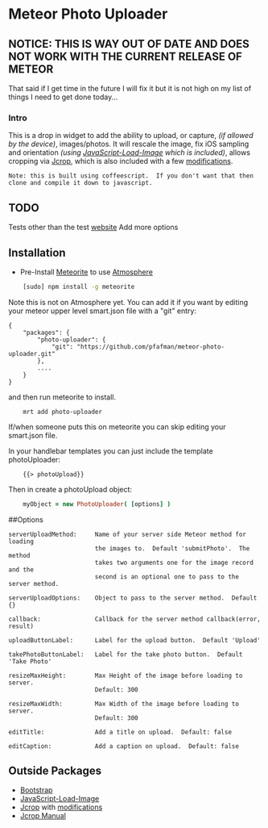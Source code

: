 Meteor Photo Uploader
=====================


## NOTICE:  THIS IS WAY OUT OF DATE AND DOES NOT WORK WITH THE CURRENT RELEASE OF METEOR
That said if I get time in the future I will fix it but it is not high on my list of things I need to get done today...

### Intro
This is a drop in widget to add the ability to upload, or capture, *(if allowed by the device)*, images/photos.  It will rescale the image, fix iOS sampling and orientation *(using [JavaScript-Load-Image](https://github.com/blueimp/JavaScript-Load-Image) which is included)*, allows cropping via [Jcrop](https://github.com/tapmodo/Jcrop), which is also included with a few [modifications](https://github.com/tapmodo/Jcrop/pull/107).

	Note: this is built using coffeescript.  If you don't want that then clone and compile it down to javascript.

## TODO

Tests other than the test [website](http://photos.pfafman.com)
Add more options

## Installation

* Pre-Install [Meteorite](https://github.com/oortcloud/meteorite) to use [Atmosphere](https://atmosphere.meteor.com)

```sh
	[sudo] npm install -g meteorite
```

Note this is not on Atmosphere yet.  You can add it if you want by editing your meteor upper level smart.json file with a "git" entry:

```
{
	"packages": {
    	"photo-uploader": {
        	"git": "https://github.com/pfafman/meteor-photo-uploader.git"
    	},
    	....
   	}
}
```
and then run meteorite to install.

```
	mrt add photo-uploader
```

If/when someone puts this on meteorite you can skip editing your smart.json file.


In your handlebar templates you can just include the template photoUploader:

```
    {{> photoUpload}}
```

Then in create a photoUpload object:

```coffee
	myObject = new PhotoUploader( [options] )
```

##Options

	serverUploadMethod:  	Name of your server side Meteor method for loading 
							the images to.  Default 'submitPhoto'.  The method 
							takes two arguments one for the image record and the
							second is an optional one to pass to the server method.
							
	serverUploadOptions:    Object to pass to the server method.  Default {}

	callback:				Callback for the server method callback(error, result)
							
	uploadButtonLabel:		Label for the upload button.  Default 'Upload'
	
	takePhotoButtonLabel:	Label for the take photo button.  Default 'Take Photo'
	
	resizeMaxHeight:		Max Height of the image before loading to server. 
							Default: 300
			
	resizeMaxWidth:			Max Width of the image before loading to server. 
							Default: 300
							
	editTitle:              Add a title on upload.  Default: false
	
	editCaption:            Add a caption on upload.  Default: false
							

## Outside Packages

* [Bootstrap](http://http://getbootstrap.com)
* [JavaScript-Load-Image](https://github.com/blueimp/JavaScript-Load-Image)
* [Jcrop](https://github.com/tapmodo/Jcrop) with [modifications](https://github.com/tapmodo/Jcrop/pull/107)
* [Jcrop Manual](http://deepliquid.com/content/Jcrop_Manual.html)


